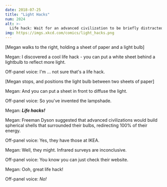```yaml
---
date: 2018-07-25
title: "Light Hacks"
num: 2024
alt: >-
  Life hack: Wait for an advanced civilization to be briefly distracted, then sneak in and construct a slightly smaller Dyson sphere inside theirs.
img: https://imgs.xkcd.com/comics/light_hacks.png
---
```

[Megan walks to the right, holding a sheet of paper and a light bulb]

Megan: I discovered a cool life hack - you can put a white sheet behind a lightbulb to reflect more light.

Off-panel voice: I'm ... not sure that's a life hack.

[Megan stops, and positions the light bulb between two sheets of paper]

Megan: And you can put a sheet in front to diffuse the light.

Off-panel voice: So you've invented the lampshade.

Megan: ***Life hacks!***

Megan: Freeman Dyson suggested that advanced civilizations would build spherical shells that surrounded their bulbs, redirecting 100% of their energy.

Off-panel voice: Yes, they have those at IKEA.

Megan: Well, they might. Infrared surveys are inconclusive.

Off-panel voice: You know you can just check their website.

Megan: Ooh, great life hack!

Off-panel voice: *No!*